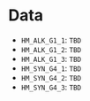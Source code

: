# Data

 - `HM_ALK_G1_1`: `TBD`
 - `HM_ALK_G1_2`: `TBD`
 - `HM_ALK_G1_3`: `TBD`
 - `HM_SYN_G4_1`: `TBD`
 - `HM_SYN_G4_2`: `TBD`
 - `HM_SYN_G4_3`: `TBD`
